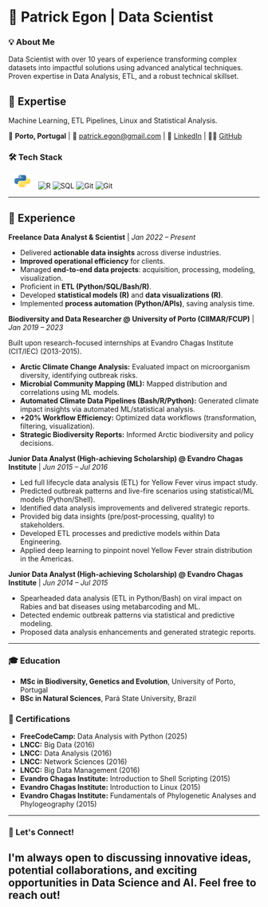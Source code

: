 # 👋 Patrick Egon | Data Scientist

### 💡 About Me

Data Scientist with over 10 years of experience transforming complex datasets into impactful solutions using advanced analytical techniques. Proven expertise in Data Analysis, ETL, and a robust technical skillset.

## 🚀 Expertise

Machine Learning, ETL Pipelines, Linux and Statistical Analysis.

📍 **Porto, Portugal** | 📧 [patrick.egon@gmail.com](mailto:patrick.egon@gmail.com) | 🔗 [LinkedIn](https://linkedin.com/in/patrick-egon-santos) | 👨‍💻 [GitHub](https://github.com/patrickegon) 

### 🛠️ Tech Stack

<p align="left">
  <img alt="Python" height="30" width="40" src="https://raw.githubusercontent.com/devicons/devicon/master/icons/python/python-original.svg">
  <img alt="R" height="30" width="40" src="https://cdn.jsdelivr.net/gh/devicons/devicon@latest/icons/r/r-original.svg" />
  <img alt="SQL" height="30" width="40" src="https://cdn.jsdelivr.net/gh/devicons/devicon@latest/icons/azuresqldatabase/azuresqldatabase-original.svg" />
  <img alt="Git" height="30" width="40" src="https://cdn.jsdelivr.net/gh/devicons/devicon@latest/icons/git/git-original-wordmark.svg" />
  <img alt="Git" height="30" width="40" src="https://www.svgrepo.com/download/374074/shell.svg" />
</p>


---

## 💼 Experience

**Freelance Data Analyst & Scientist** | _Jan 2022 – Present_

* Delivered **actionable data insights** across diverse industries.
* **Improved operational efficiency** for clients.
* Managed **end-to-end data projects**: acquisition, processing, modeling, visualization.
* Proficient in **ETL (Python/SQL/Bash/R)**.
* Developed **statistical models (R)** and **data visualizations (R)**.
* Implemented **process automation (Python/APIs)**, saving analysis time.

**Biodiversity and Data Researcher @ University of Porto (CIIMAR/FCUP)** | _Jan 2019 – 2023_

Built upon research-focused internships at Evandro Chagas Institute (CIT/IEC) (2013-2015).

* **Arctic Climate Change Analysis:** Evaluated impact on microorganism diversity, identifying outbreak risks.
* **Microbial Community Mapping (ML):** Mapped distribution and correlations using ML models.
* **Automated Climate Data Pipelines (Bash/R/Python):** Generated climate impact insights via automated ML/statistical analysis.
* **+20% Workflow Efficiency:** Optimized data workflows (transformation, filtering, visualization).
* **Strategic Biodiversity Reports:** Informed Arctic biodiversity and policy decisions.

**Junior Data Analyst (High-achieving Scholarship) @ Evandro Chagas Institute** | _Jun 2015 – Jul 2016_

* Led full lifecycle data analysis (ETL) for Yellow Fever virus impact study.
* Predicted outbreak patterns and live-fire scenarios using statistical/ML models (Python/Shell).
* Identified data analysis improvements and delivered strategic reports.
* Provided big data insights (pre/post-processing, quality) to stakeholders.
* Developed ETL processes and predictive models within Data Engineering.
* Applied deep learning to pinpoint novel Yellow Fever strain distribution in the Americas.

**Junior Data Analyst (High-achieving Scholarship) @ Evandro Chagas Institute** | _Jun 2014 – Jul 2015_

* Spearheaded data analysis (ETL in Python/Bash) on viral impact on Rabies and bat diseases using metabarcoding and ML.
* Detected endemic outbreak patterns via statistical and predictive modeling.
* Proposed data analysis enhancements and generated strategic reports.

---

### 🎓 Education

* **MSc in Biodiversity, Genetics and Evolution**, University of Porto, Portugal
* **BSc in Natural Sciences**, Pará State University, Brazil

### 📜 Certifications

* **FreeCodeCamp:** Data Analysis with Python (2025)
* **LNCC:** Big Data (2016)
* **LNCC:** Data Analysis (2016)
* **LNCC:** Network Sciences (2016)
* **LNCC:** Big Data Management (2016)
* **Evandro Chagas Institute:** Introduction to Shell Scripting (2015)
* **Evandro Chagas Institute:** Introduction to Linux (2015)
* **Evandro Chagas Institute:** Fundamentals of Phylogenetic Analyses and Phylogeography (2015)

---

### 🤝 Let's Connect!

I'm always open to discussing innovative ideas, potential collaborations, and exciting opportunities in Data Science and AI. Feel free to reach out!
---
